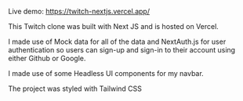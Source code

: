 Live demo: https://twitch-nextjs.vercel.app/

This Twitch clone was built with Next JS and is hosted on Vercel.

I made use of Mock data for all of the data and NextAuth.js for user authentication so users can sign-up and sign-in to their account using either Github or Google.

I made use of some Headless UI components for my navbar.

The project was styled with Tailwind CSS
